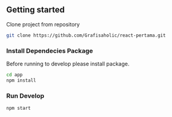 ## Getting started
Clone project from repository
```sh
git clone https://github.com/Grafisaholic/react-pertama.git
```
### Install Dependecies Package
Before running to develop please install package.

```sh
cd app
npm install
```

### Run Develop
```sh
npm start
```

